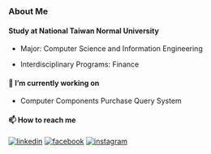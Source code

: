 ### About Me
#### Study at National Taiwan Normal University

- Major: Computer Science and Information Engineering

- Interdisciplinary Programs: Finance

#### 🌱 I’m currently working on
- Computer Components Purchase Query System

#### 📫 How to reach me

[![linkedin](https://github.com/shikhar1020jais1/Git-Social/blob/master/Icons/LinkedIn.png (LinkedIn))][3]
[![facebook](https://github.com/shikhar1020jais1/Git-Social/blob/master/Icons/Facebook.png (Facebook))][1]
[![instagram](https://github.com/shikhar1020jais1/Git-Social/blob/master/Icons/Instagram.png (Instagram))][2]


[1]: https://www.facebook.com/andrea.hsu.908
[2]: https://www.instagram.com/_andrea_xu_tw
[3]: https://www.linkedin.com/in/andrea-xu-630834237

<!-- github stats
<!--[![Anurag's GitHub stats](https://github-readme-stats.vercel.app/api?username=ABCDEFG123ddre)](https://github.com/anuraghazra/github-readme-stats)
![Top Langs](https://github-readme-stats.vercel.app/api/top-langs/?username=ABCDEFG123ddre&layout=compact)
<!--
**ABCDEFG123ddre/ABCDEFG123ddre** is a ✨ _special_ ✨ repository because its `README.md` (this file) appears on your GitHub profile.

Here are some ideas to get you started:

- 🔭 I’m currently working on ...
- 🌱 I’m currently learning ...
- 👯 I’m looking to collaborate on ...
- 🤔 I’m looking for help with ...
- 💬 Ask me about ...
- 📫 How to reach me: ...
- 😄 Pronouns: ...
- ⚡ Fun fact: ...
-->
